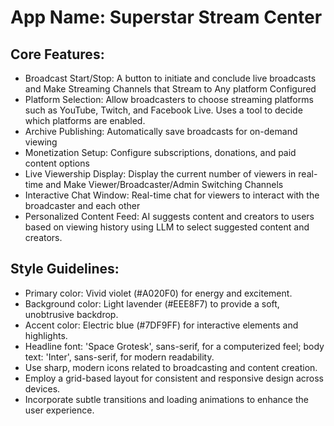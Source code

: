 # **App Name**: Superstar Stream Center

## Core Features:

- Broadcast Start/Stop: A button to initiate and conclude live broadcasts and Make Streaming Channels that Stream to Any platform Configured
- Platform Selection: Allow broadcasters to choose streaming platforms such as YouTube, Twitch, and Facebook Live. Uses a tool to decide which platforms are enabled.
- Archive Publishing: Automatically save broadcasts for on-demand viewing
- Monetization Setup: Configure subscriptions, donations, and paid content options
- Live Viewership Display: Display the current number of viewers in real-time and Make Viewer/Broadcaster/Admin Switching Channels
- Interactive Chat Window: Real-time chat for viewers to interact with the broadcaster and each other
- Personalized Content Feed: AI suggests content and creators to users based on viewing history using LLM to select suggested content and creators.

## Style Guidelines:

- Primary color: Vivid violet (#A020F0) for energy and excitement.
- Background color: Light lavender (#EEE8F7) to provide a soft, unobtrusive backdrop.
- Accent color: Electric blue (#7DF9FF) for interactive elements and highlights.
- Headline font: 'Space Grotesk', sans-serif, for a computerized feel; body text: 'Inter', sans-serif, for modern readability.
- Use sharp, modern icons related to broadcasting and content creation.
- Employ a grid-based layout for consistent and responsive design across devices.
- Incorporate subtle transitions and loading animations to enhance the user experience.